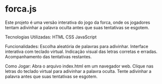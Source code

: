 # forca.js
Este projeto é uma versão interativa do jogo da forca, onde os jogadores tentam adivinhar a palavra oculta antes que suas tentativas se esgotem.

Tecnologias Utilizadas:
HTML
CSS
JavaScript

Funcionalidades:
Escolha aleatória de palavras para adivinhar.
Interface interativa com teclado virtual.
Indicação visual das letras corretas e erradas.
Acompanhamento das tentativas restantes.

Como Jogar:
Abra o arquivo index.html em um navegador web.
Clique nas letras do teclado virtual para adivinhar a palavra oculta.
Tente adivinhar a palavra antes que suas tentativas se esgotem.
